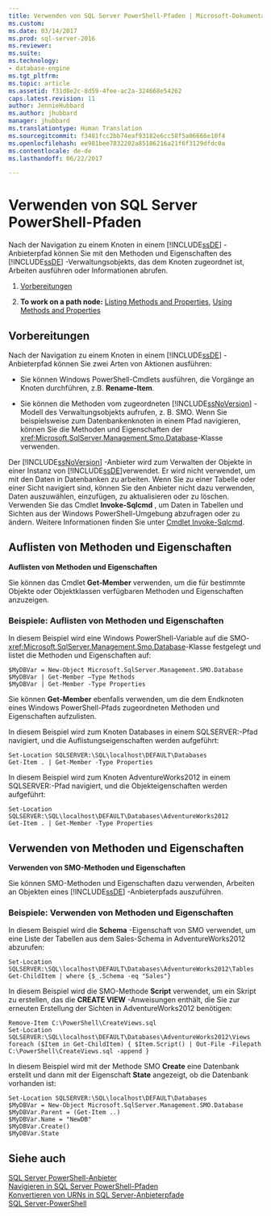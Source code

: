 ```yaml
---
title: Verwenden von SQL Server PowerShell-Pfaden | Microsoft-Dokumentation
ms.custom: 
ms.date: 03/14/2017
ms.prod: sql-server-2016
ms.reviewer: 
ms.suite: 
ms.technology:
- database-engine
ms.tgt_pltfrm: 
ms.topic: article
ms.assetid: f31d8e2c-8d59-4fee-ac2a-324668e54262
caps.latest.revision: 11
author: JennieHubbard
ms.author: jhubbard
manager: jhubbard
ms.translationtype: Human Translation
ms.sourcegitcommit: f3481fcc2bb74eaf93182e6cc58f5a06666e10f4
ms.openlocfilehash: ee981bee7832202a85186216a21f6f3129dfdc0a
ms.contentlocale: de-de
ms.lasthandoff: 06/22/2017

---
```

# <a name="work-with-sql-server-powershell-paths"></a>Verwenden von SQL Server PowerShell-Pfaden
  Nach der Navigation zu einem Knoten in einem [!INCLUDE[ssDE](../../includes/ssde-md.md)] -Anbieterpfad können Sie mit den Methoden und Eigenschaften des [!INCLUDE[ssDE](../../includes/ssde-md.md)] -Verwaltungsobjekts, das dem Knoten zugeordnet ist, Arbeiten ausführen oder Informationen abrufen.  
  
1.  [Vorbereitungen](#BeforeYouBegin)  
  
2.  **To work on a path node:**  [Listing Methods and Properties](#ListPropMeth), [Using Methods and Properties](#UsePropMeth)  
  
##  <a name="BeforeYouBegin"></a> Vorbereitungen  
 Nach der Navigation zu einem Knoten in einem [!INCLUDE[ssDE](../../includes/ssde-md.md)] -Anbieterpfad können Sie zwei Arten von Aktionen ausführen:  
  
-   Sie können Windows PowerShell-Cmdlets ausführen, die Vorgänge an Knoten durchführen, z.B. **Rename-Item**.  
  
-   Sie können die Methoden vom zugeordneten [!INCLUDE[ssNoVersion](../../includes/ssnoversion-md.md)] -Modell des Verwaltungsobjekts aufrufen, z. B. SMO. Wenn Sie beispielsweise zum Datenbankenknoten in einem Pfad navigieren, können Sie die Methoden und Eigenschaften der <xref:Microsoft.SqlServer.Management.Smo.Database>-Klasse verwenden.  
  
 Der [!INCLUDE[ssNoVersion](../../includes/ssnoversion-md.md)] -Anbieter wird zum Verwalten der Objekte in einer Instanz von [!INCLUDE[ssDE](../../includes/ssde-md.md)]verwendet. Er wird nicht verwendet, um mit den Daten in Datenbanken zu arbeiten. Wenn Sie zu einer Tabelle oder einer Sicht navigiert sind, können Sie den Anbieter nicht dazu verwenden, Daten auszuwählen, einzufügen, zu aktualisieren oder zu löschen. Verwenden Sie das Cmdlet **Invoke-Sqlcmd** , um Daten in Tabellen und Sichten aus der Windows PowerShell-Umgebung abzufragen oder zu ändern. Weitere Informationen finden Sie unter [Cmdlet Invoke-Sqlcmd](../../powershell/invoke-sqlcmd-cmdlet.md).  
  
##  <a name="ListPropMeth"></a> Auflisten von Methoden und Eigenschaften  
 **Auflisten von Methoden und Eigenschaften**  
  
 Sie können das Cmdlet **Get-Member** verwenden, um die für bestimmte Objekte oder Objektklassen verfügbaren Methoden und Eigenschaften anzuzeigen.  
  
### <a name="examples-listing-methods-and-properties"></a>Beispiele: Auflisten von Methoden und Eigenschaften  
 In diesem Beispiel wird eine Windows PowerShell-Variable auf die SMO-<xref:Microsoft.SqlServer.Management.Smo.Database>-Klasse festgelegt und listet die Methoden und Eigenschaften auf:  
  
```  
$MyDBVar = New-Object Microsoft.SqlServer.Management.SMO.Database  
$MyDBVar | Get-Member –Type Methods  
$MyDBVar | Get-Member -Type Properties  
```  
  
 Sie können **Get-Member** ebenfalls verwenden, um die dem Endknoten eines Windows PowerShell-Pfads zugeordneten Methoden und Eigenschaften aufzulisten.  
  
 In diesem Beispiel wird zum Knoten Databases in einem SQLSERVER:-Pfad navigiert, und die Auflistungseigenschaften werden aufgeführt:  
  
```  
Set-Location SQLSERVER:\SQL\localhost\DEFAULT\Databases  
Get-Item . | Get-Member -Type Properties  
```  
  
 In diesem Beispiel wird zum Knoten AdventureWorks2012 in einem SQLSERVER:-Pfad navigiert, und die Objekteigenschaften werden aufgeführt:  
  
```  
Set-Location SQLSERVER:\SQL\localhost\DEFAULT\Databases\AdventureWorks2012  
Get-Item . | Get-Member -Type Properties  
```  
  
##  <a name="UsePropMeth"></a> Verwenden von Methoden und Eigenschaften  
 **Verwenden von SMO-Methoden und Eigenschaften**  
  
 Sie können SMO-Methoden und Eigenschaften dazu verwenden, Arbeiten an Objekten eines [!INCLUDE[ssDE](../../includes/ssde-md.md)] -Anbieterpfads auszuführen.  
  
### <a name="examples-using-methods-and-properties"></a>Beispiele: Verwenden von Methoden und Eigenschaften  
 In diesem Beispiel wird die **Schema** -Eigenschaft von SMO verwendet, um eine Liste der Tabellen aus dem Sales-Schema in AdventureWorks2012 abzurufen:  
  
```  
Set-Location SQLSERVER:\SQL\localhost\DEFAULT\Databases\AdventureWorks2012\Tables  
Get-ChildItem | where {$_.Schema -eq "Sales"}  
```  
  
 In diesem Beispiel wird die SMO-Methode **Script** verwendet, um ein Skript zu erstellen, das die **CREATE VIEW** -Anweisungen enthält, die Sie zur erneuten Erstellung der Sichten in AdventureWorks2012 benötigen:  
  
```  
Remove-Item C:\PowerShell\CreateViews.sql  
Set-Location SQLSERVER:\SQL\localhost\DEFAULT\Databases\AdventureWorks2012\Views  
foreach ($Item in Get-ChildItem) { $Item.Script() | Out-File -Filepath C:\PowerShell\CreateViews.sql -append }  
```  
  
 In diesem Beispiel wird mit der Methode SMO **Create** eine Datenbank erstellt und dann mit der Eigenschaft **State** angezeigt, ob die Datenbank vorhanden ist:  
  
```  
Set-Location SQLSERVER:\SQL\localhost\DEFAULT\Databases  
$MyDBVar = New-Object Microsoft.SqlServer.Management.SMO.Database  
$MyDBVar.Parent = (Get-Item ..)  
$MyDBVar.Name = "NewDB"  
$MyDBVar.Create()  
$MyDBVar.State  
```  
  
## <a name="see-also"></a>Siehe auch  
 [SQL Server PowerShell-Anbieter](../../relational-databases/scripting/sql-server-powershell-provider.md)   
 [Navigieren in SQL Server PowerShell-Pfaden](../../relational-databases/scripting/navigate-sql-server-powershell-paths.md)   
 [Konvertieren von URNs in SQL Server-Anbieterpfade](../../relational-databases/scripting/convert-urns-to-sql-server-provider-paths.md)   
 [SQL Server-PowerShell](../../relational-databases/scripting/sql-server-powershell.md)  
  
  
